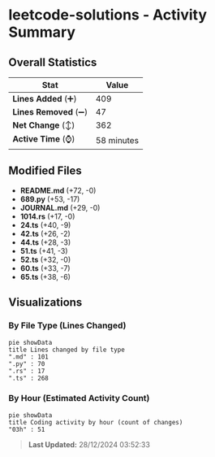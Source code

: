 # leetcode-solutions - Activity Summary 

## Overall Statistics

| Stat                   | Value                                                             |
| ---------------------- | ----------------------------------------------------------------- |
| **Lines Added** (➕)   | 409                                          |
| **Lines Removed** (➖) | 47                                        |
| **Net Change** (↕)    | 362                |
| **Active Time** (⌚)   | 58 minutes |


## Modified Files
- **README.md** (+72, -0)
- **689.py** (+53, -17)
- **JOURNAL.md** (+29, -0)
- **1014.rs** (+17, -0)
- **24.ts** (+40, -9)
- **42.ts** (+26, -2)
- **44.ts** (+28, -3)
- **51.ts** (+41, -3)
- **52.ts** (+32, -0)
- **60.ts** (+33, -7)
- **65.ts** (+38, -6)

## Visualizations

### By File Type (Lines Changed)

```mermaid
pie showData
title Lines changed by file type
".md" : 101
".py" : 70
".rs" : 17
".ts" : 268
```

### By Hour (Estimated Activity Count)

```mermaid
pie showData
title Coding activity by hour (count of changes)
"03h" : 51
```


> **Last Updated:** 28/12/2024 03:52:33